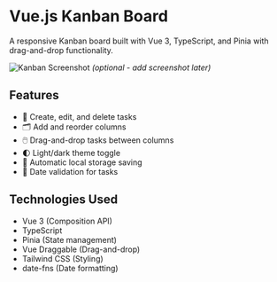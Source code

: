 # Vue.js Kanban Board

A responsive Kanban board built with Vue 3, TypeScript, and Pinia with drag-and-drop functionality.

![Kanban Screenshot](screenshot.png) *(optional - add screenshot later)*

## Features

- 📌 Create, edit, and delete tasks
- 🗂️ Add and reorder columns
- 🖱️ Drag-and-drop tasks between columns
- 🌓 Light/dark theme toggle
- 💾 Automatic local storage saving
- 📅 Date validation for tasks

## Technologies Used

- Vue 3 (Composition API)
- TypeScript
- Pinia (State management)
- Vue Draggable (Drag-and-drop)
- Tailwind CSS (Styling)
- date-fns (Date formatting)